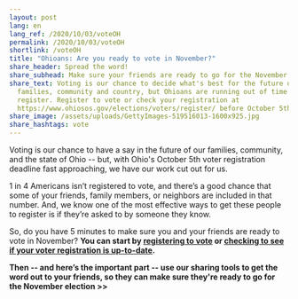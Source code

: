 ```yaml
---
layout: post
lang: en
lang_ref: /2020/10/03/voteOH
permalink: /2020/10/03/voteOH
shortlink: /voteOH
title: "Ohioans: Are you ready to vote in November?"
share_header: Spread the word!
share_subhead: Make sure your friends are ready to go for the November election.
share_text: Voting is our chance to decide what's best for the future of our
  families, community and country, but Ohioans are running out of time to
  register. Register to vote or check your registration at
  https://www.ohiosos.gov/elections/voters/register/ before October 5th.
share_image: /assets/uploads/GettyImages-519516013-1600x925.jpg
share_hashtags: vote
---
```

Voting is our chance to have a say in the future of our families, community, and the state of Ohio --  but, with Ohio's October 5th voter registration deadline fast approaching, we have our work cut out for us.

1 in 4 Americans isn’t registered to vote, and there’s a good chance that some of your friends, family members, or neighbors are included in that number. And, we know one of the most effective ways to get these people to register is if they’re asked to by someone they know.

So, do you have 5 minutes to make sure you and your friends are ready to vote in November? **You can start by [registering to vote](https://olvr.ohiosos.gov/) or [checking to see if your voter registration is up-to-date](https://voterlookup.ohiosos.gov/voterlookup.aspx).**

**Then -- and here’s the important part -- use our sharing tools to get the word out to your friends, so they can make sure they're ready to go for the November election >>**